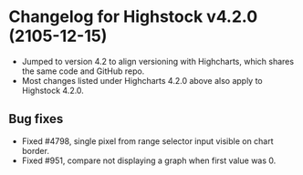 # Changelog for Highstock v4.2.0 (2105-12-15)
        
- Jumped to version 4.2 to align versioning with Highcharts, which shares the same code and GitHub repo.
- Most changes listed under Highcharts 4.2.0 above also apply to Highstock 4.2.0.

## Bug fixes
- Fixed #4798, single pixel from range selector input visible on chart border.
- Fixed #951, compare not displaying a graph when first value was 0.